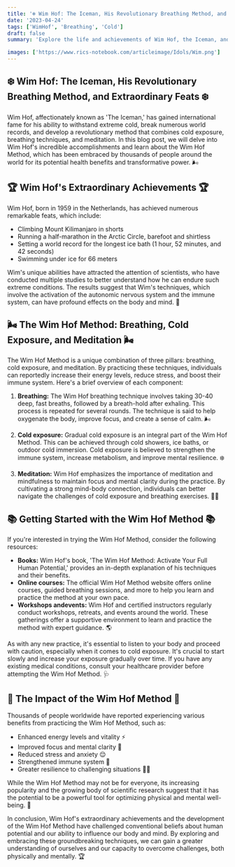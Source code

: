 ```yaml
---
title: '❄️ Wim Hof: The Iceman, His Revolutionary Breathing Method, and Extraordinary Feats ❄️'
date: '2023-04-24'
tags: ['WimHof', 'Breathing', 'Cold']
draft: false
summary: 'Explore the life and achievements of Wim Hof, the Iceman, and learn about his groundbreaking Wim Hof Method that combines cold exposure, breathing techniques, and meditation.'

images: ['https://www.rics-notebook.com/articleimage/Idols/Wim.png']
---
```


## ❄️ Wim Hof: The Iceman, His Revolutionary Breathing Method, and Extraordinary Feats ❄️

Wim Hof, affectionately known as 'The Iceman,' has gained international fame for
his ability to withstand extreme cold, break numerous world records, and develop
a revolutionary method that combines cold exposure, breathing techniques, and
meditation. In this blog post, we will delve into Wim Hof's incredible
accomplishments and learn about the Wim Hof Method, which has been embraced by
thousands of people around the world for its potential health benefits and
transformative power. 🌬️

## 🏆 Wim Hof's Extraordinary Achievements 🏆

Wim Hof, born in 1959 in the Netherlands, has achieved numerous remarkable
feats, which include:

- Climbing Mount Kilimanjaro in shorts
- Running a half-marathon in the Arctic Circle, barefoot and shirtless
- Setting a world record for the longest ice bath (1 hour, 52 minutes, and 42
  seconds)
- Swimming under ice for 66 meters

Wim's unique abilities have attracted the attention of scientists, who have
conducted multiple studies to better understand how he can endure such extreme
conditions. The results suggest that Wim's techniques, which involve the
activation of the autonomic nervous system and the immune system, can have
profound effects on the body and mind. 🧬

## 🌬️ The Wim Hof Method: Breathing, Cold Exposure, and Meditation 🌬️

The Wim Hof Method is a unique combination of three pillars: breathing, cold
exposure, and meditation. By practicing these techniques, individuals can
reportedly increase their energy levels, reduce stress, and boost their immune
system. Here's a brief overview of each component:

1. **Breathing:** The Wim Hof breathing technique involves taking 30-40 deep,
   fast breaths, followed by a breath-hold after exhaling. This process is
   repeated for several rounds. The technique is said to help oxygenate the
   body, improve focus, and create a sense of calm. 🌬️

2. **Cold exposure:** Gradual cold exposure is an integral part of the Wim Hof
   Method. This can be achieved through cold showers, ice baths, or outdoor cold
   immersion. Cold exposure is believed to strengthen the immune system,
   increase metabolism, and improve mental resilience. ❄️

3. **Meditation:** Wim Hof emphasizes the importance of meditation and
   mindfulness to maintain focus and mental clarity during the practice. By
   cultivating a strong mind-body connection, individuals can better navigate
   the challenges of cold exposure and breathing exercises. 🧘‍♂️

## 📚 Getting Started with the Wim Hof Method 📚

If you're interested in trying the Wim Hof Method, consider the following
resources:

- **Books:** Wim Hof's book, 'The Wim Hof Method: Activate Your Full Human
  Potential,' provides an in-depth explanation of his techniques and their
  benefits.
- **Online courses:** The
  official Wim Hof Method website offers online
  courses, guided breathing sessions, and more to help you learn and practice
  the method at your own pace.
- **Workshops andevents:** Wim Hof and certified instructors regularly conduct
  workshops, retreats, and events around the world. These gatherings offer a
  supportive environment to learn and practice the method with expert guidance.
  🌎

As with any new practice, it's essential to listen to your body and proceed with
caution, especially when it comes to cold exposure. It's crucial to start slowly
and increase your exposure gradually over time. If you have any existing medical
conditions, consult your healthcare provider before attempting the Wim Hof
Method. 🩺

## 🌟 The Impact of the Wim Hof Method 🌟

Thousands of people worldwide have reported experiencing various benefits from
practicing the Wim Hof Method, such as:

- Enhanced energy levels and vitality ⚡️
- Improved focus and mental clarity 🤔
- Reduced stress and anxiety 😌
- Strengthened immune system 💪
- Greater resilience to challenging situations 🏋️‍♂️

While the Wim Hof Method may not be for everyone, its increasing popularity and
the growing body of scientific research suggest that it has the potential to be
a powerful tool for optimizing physical and mental well-being. 🚀

In conclusion, Wim Hof's extraordinary achievements and the development of the
Wim Hof Method have challenged conventional beliefs about human potential and
our ability to influence our body and mind. By exploring and embracing these
groundbreaking techniques, we can gain a greater understanding of ourselves and
our capacity to overcome challenges, both physically and mentally. 🏆
